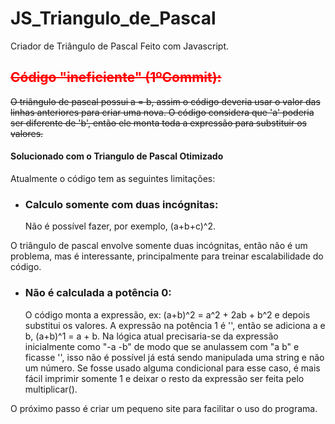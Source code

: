 # JS_Triangulo_de_Pascal
Criador de Triângulo de Pascal Feito com Javascript.

<strike><h2 style="color:#f00">Código "ineficiente" (1ºCommit): </h2> O triângulo de pascal possui a = b, assim o código deveria usar o valor das linhas anteriores para criar uma nova. O código considera que 'a' poderia ser diferente de 'b', então ele monta toda a expressão para substituir os valores.</strike><h4> Solucionado com o Triangulo de Pascal Otimizado</h4>

Atualmente o código tem as seguintes limitações:
- <h3>Calculo somente com duas incógnitas:</h3> Não é possível fazer, por exemplo, (a+b+c)^2.
 O triângulo de pascal envolve somente duas incógnitas, então não é um problema, mas é interessante, principalmente para treinar escalabilidade do código.
 
 - <h3>Não é calculada a potência 0:</h3> O código monta a expressão, ex: (a+b)^2 = a^2 + 2ab + b^2 e depois substitui os valores. A expressão na potência 1 é '', então se adiciona a e b, (a+b)^1 = a + b. Na lógica atual precisaria-se da expressão inicialmente como "-a -b" de modo que se anulassem com "a b" e ficasse '', isso não é possível já está sendo manipulada uma string e não um número. Se fosse usado alguma condicional para esse caso, é mais fácil imprimir somente 1 e deixar o resto da expressão ser feita pelo multiplicar().
 
 O próximo passo é criar um pequeno site para facilitar o uso do programa.
